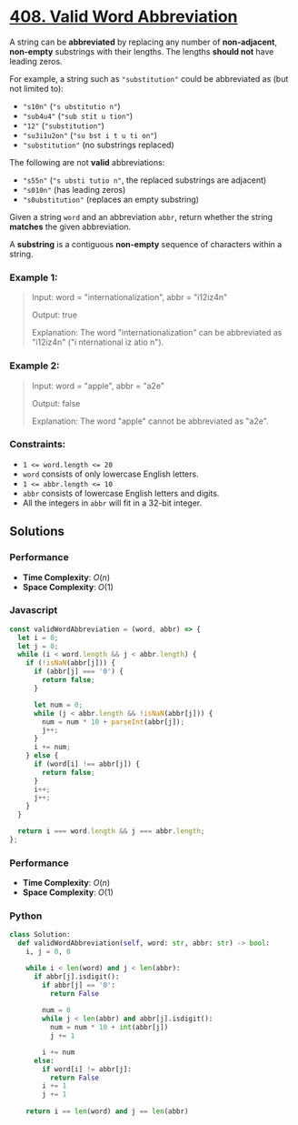 # [408. Valid Word Abbreviation](https://leetcode.com/problems/valid-word-abbreviation/description/)

A string can be **abbreviated** by replacing any number of **non-adjacent**, **non-empty** substrings with their lengths. The lengths **should not** have leading zeros.

For example, a string such as `"substitution"` could be abbreviated as (but not limited to):
- `"s10n"` (`"s ubstitutio n"`)
- `"sub4u4"` (`"sub stit u tion"`)
- `"12"` (`"substitution"`)
- `"su3i1u2on"` (`"su bst i t u ti on"`)
- `"substitution"` (no substrings replaced)

The following are not **valid** abbreviations:
- `"s55n"` (`"s ubsti tutio n"`, the replaced substrings are adjacent)
- `"s010n"` (has leading zeros)
- `"s0ubstitution"` (replaces an empty substring)

Given a string `word` and an abbreviation `abbr`, return whether the string **matches** the given abbreviation.

A **substring** is a contiguous **non-empty** sequence of characters within a string.


### Example 1:
> Input: word = "internationalization", abbr = "i12iz4n"
>
> Output: true
>
> Explanation: The word "internationalization" can be abbreviated as "i12iz4n" ("i nternational iz atio n").


### Example 2:
> Input: word = "apple", abbr = "a2e"
>
> Output: false
>
> Explanation: The word "apple" cannot be abbreviated as "a2e".
 

### Constraints:
- `1 <= word.length <= 20`
- `word` consists of only lowercase English letters.
- `1 <= abbr.length <= 10`
- `abbr` consists of lowercase English letters and digits.
- All the integers in `abbr` will fit in a 32-bit integer.


## Solutions

### Performance

- **Time Complexity**: $O(n)$
- **Space Complexity**: $O(1)$

### Javascript
```javascript
const validWordAbbreviation = (word, abbr) => {
  let i = 0;
  let j = 0;
  while (i < word.length && j < abbr.length) {
    if (!isNaN(abbr[j])) {
      if (abbr[j] === '0') {
        return false;
      }

      let num = 0;
      while (j < abbr.length && !isNaN(abbr[j])) {
        num = num * 10 + parseInt(abbr[j]);
        j++;
      }
      i += num;
    } else {
      if (word[i] !== abbr[j]) {
        return false;
      }
      i++;
      j++;
    }
  }

  return i === word.length && j === abbr.length;
};
```

### Performance

- **Time Complexity**: $O(n)$
- **Space Complexity**: $O(1)$

### Python
```python
class Solution:
  def validWordAbbreviation(self, word: str, abbr: str) -> bool:
    i, j = 0, 0

    while i < len(word) and j < len(abbr):
      if abbr[j].isdigit():
        if abbr[j] == '0':
          return False
  
        num = 0
        while j < len(abbr) and abbr[j].isdigit():
          num = num * 10 + int(abbr[j])
          j += 1

        i += num
      else:
        if word[i] != abbr[j]:
          return False
        i += 1
        j += 1
    
    return i == len(word) and j == len(abbr)
```